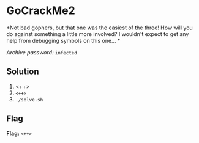# GoCrackMe2
*Not bad gophers, but that one was the easiest of the three! How will you do against something a little more involved? I wouldn't expect to get any help from debugging symbols on this one... *

*Archive password:* `infected`

## Solution
1. <++>
2. `<++>`
3. `./solve.sh`


## Flag
**Flag:** `<++>`

